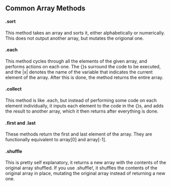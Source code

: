 ## Common Array Methods

#### .sort

This method takes an array and sorts it, either alphabetically or numerically.  This does not output another array, but mutates the origional one.

#### .each

This method cycles through all the elements of the given array, and performs actions on each one.  The {}s surround the code to be executed, and the |x| denotes the name of the variable that indicates the current element of the array. After this is done, the method returns the entire array.

#### .collect

This method is like .each, but instead of performing some code on each element individually, it inputs each element to the code in the {}s, and adds the result to another array, which it then returns after everything is done.

#### .first and .last

These methods return the first and last element of the array. They are functionally equivalent to array[0] and array[-1].

#### .shuffle

This is pretty self explanatory, it returns a new array with the contents of the original array shuffled.  If you use .shuffle!, it shuffles the contents of the original array in place, mutating the original array instead of returning a new one.
